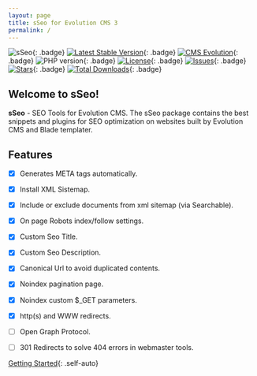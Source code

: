 ```yaml
---
layout: page
title: sSeo for Evolution CMS 3
permalink: /
---
```


![sSeo](https://repository-images.githubusercontent.com/627975404/56ba0688-1b24-4ea5-a58a-359fa4ef1be4){: .badge}
[![Latest Stable Version](https://img.shields.io/packagist/v/seiger/sSeo?label=version)](https://packagist.org/packages/seiger/sseo){: .badge}
[![CMS Evolution](https://img.shields.io/badge/CMS-Evolution-brightgreen.svg)](https://github.com/evolution-cms/evolution){: .badge}
![PHP version](https://img.shields.io/packagist/php-v/seiger/sseo){: .badge}
[![License](https://img.shields.io/packagist/l/seiger/sseo)](https://packagist.org/packages/seiger/sseo){: .badge}
[![Issues](https://img.shields.io/github/issues/Seiger/sseo)](https://github.com/Seiger/sseo/issues){: .badge}
[![Stars](https://img.shields.io/packagist/stars/Seiger/sseo)](https://packagist.org/packages/seiger/sseo){: .badge}
[![Total Downloads](https://img.shields.io/packagist/dt/seiger/sseo)](https://packagist.org/packages/seiger/sseo){: .badge}

## Welcome to sSeo!

**sSeo** - SEO Tools for Evolution CMS. 
The sSeo package contains the best snippets and plugins for SEO optimization on websites built by Evolution CMS 
and Blade templater.

## Features

- [x] Generates META tags automatically.
- [x] Install XML Sistemap.
- [x] Include or exclude documents from xml sitemap (via Searchable).
- [x] On page Robots index/follow settings.
- [x] Custom Seo Title.
- [x] Custom Seo Description.
- [x] Canonical Url to avoid duplicated contents.
- [x] Noindex pagination page.
- [x] Noindex custom $_GET parameters.
- [x] http(s) and WWW redirects.
- [ ] Open Graph Protocol.
- [ ] 301 Redirects to solve 404 errors in webmaster tools.


[Getting Started](/getting-started/){: .self-auto}
